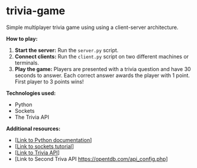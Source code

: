 # trivia-game
Simple multiplayer trivia game using using a client-server architecture. 

**How to play:**
1. **Start the server:** Run the `server.py` script.
2. **Connect clients:** Run the `client.py` script on two different machines or terminals.
3. **Play the game:** Players are presented with a trivia question and have 30 seconds to answer. Each correct answer awards the player with 1 point. First player to 3 points wins!

**Technologies used:**
* Python
* Sockets
* The Trivia API

**Additional resources:**
* [[Link to Python documentation](https://docs.python.org/3/)]
* [[Link to sockets tutorial](https://realpython.com/python-sockets/)]
* [[Link to Trivia API](https://the-trivia-api.com/)]
* [Link to Second Triva API https://opentdb.com/api_config.php]
